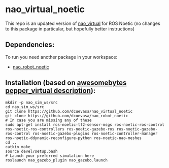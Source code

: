 # nao_virtual_noetic
This repo is an updated version of [nao_virtual](https://github.com/ros-naoqi/nao_virtual) for ROS Noetic (no changes to this package in particular, but hopefully better instructions)

## Dependencies:

To run you need another package in your workspace:
- [nao_robot_noetic](https://github.com/dcuevasa/nao_robot_noetic)

## Installation (based on [awesomebytes](https://github.com/awesomebytes) [pepper_virtual description](https://github.com/awesomebytes/pepper_virtual)):

```
mkdir -p nao_sim_ws/src
cd nao_sim_ws/src
git clone https://github.com/dcuevasa/nao_virtual_noetic
git clone https://github.com/dcuevasa/nao_robot_noetic
# In case you are missing any of these
sudo apt-get install ros-noetic-tf2-sensor-msgs ros-noetic-ros-control ros-noetic-ros-controllers ros-noetic-gazebo-ros ros-noetic-gazebo-ros-control ros-noetic-gazebo-plugins ros-noetic-controller-manager ros-noetic-ddynamic-reconfigure-python ros-noetic-nao-meshes
cd ..
catkin_make
source devel/setup.bash
# Launch your preferred simulation here
roslaunch nao_gazebo_plugin nao_gazebo.launch
```
